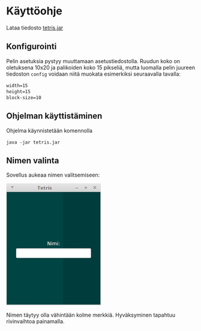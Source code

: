 # Käyttöohje

Lataa tiedosto [tetris.jar](https://github.com/kalppi/otm-harjoitustyo/releases/tag/loppupalautus)

## Konfigurointi

Pelin asetuksia pystyy muuttamaan asetustiedostolla. Ruudun koko on oletuksena 10x20 ja palikoiden koko 15 pikseliä, mutta luomalla pelin juureen tiedoston `config` voidaan niitä muokata esimerkiksi seuraavalla tavalla:

```
width=15
height=15
block-size=10
```

## Ohjelman käyttistäminen

Ohjelma käynnistetään komennolla

```
java -jar tetris.jar
```

## Nimen valinta

Sovellus aukeaa nimen valitsemiseen:

![nimi](nimi.png)

Nimen täytyy olla vähintään kolme merkkiä. Hyväksyminen tapahtuu rivinvaihtoa painamalla.